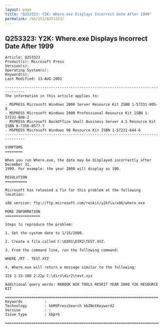 ```yaml
---
layout: page
title: "Q253323: Y2K: Where.exe Displays Incorrect Date After 1999"
permalink: /kb/253/Q253323/
---
```


## Q253323: Y2K: Where.exe Displays Incorrect Date After 1999

	Article: Q253323
	Product(s): Microsoft Press
	Version(s): 
	Operating System(s): 
	Keyword(s): 
	Last Modified: 13-AUG-2001
	
	-------------------------------------------------------------------------------
	The information in this article applies to:
	
	- MSPRESS Microsoft Windows 2000 Server Resource Kit ISBN 1-57231-805-8 
	- MSPRESS Microsoft Windows 2000 Professional Resource Kit ISBN 1-57231-808-2 
	- MSPRESS Microsoft BackOffice Small Business Server 4.5 Resource Kit ISBN 0-7356-0577-7 
	- MSPRESS Microsoft Windows 98 Resource Kit ISBN 1-57231-644-6 
	-------------------------------------------------------------------------------
	
	SYMPTOMS
	========
	
	When you run Where.exe, the date may be displayed incorrectly after December 31,
	1999. For example: the year 2000 will display as 100.
	
	RESOLUTION
	==========
	
	Microsoft has released a fix for this problem at the following location:
	
	x86 version: ftp://ftp.microsoft.com/reskit/y2kfix/x86/where.exe
	
	MORE INFORMATION
	================
	
	Steps to reproduce the problem:
	
	1. Set the system date to 1/15/2000.
	
	2. Create a file called C:\DIR1\DIR2\TEST.XYZ.
	
	3. From the command line, run the following command:
	
	WHERE /RT . TEST.XYZ
	
	4. Where.exe will return a message similar to the following:
	
	324 1-15-100 2:22p C:\dir1\dir2\test.xyz
	
	Additional query words: RKBOOK W2K TOOLS RESKIT YEAR 2000 Y2K RESOURCE KIT
	
	======================================================================
	Keywords          :  
	Technology        : kbMSPressSearch kbZNotKeyword2
	Version           : :
	Issue type        : kbprb
	
	=============================================================================
	
